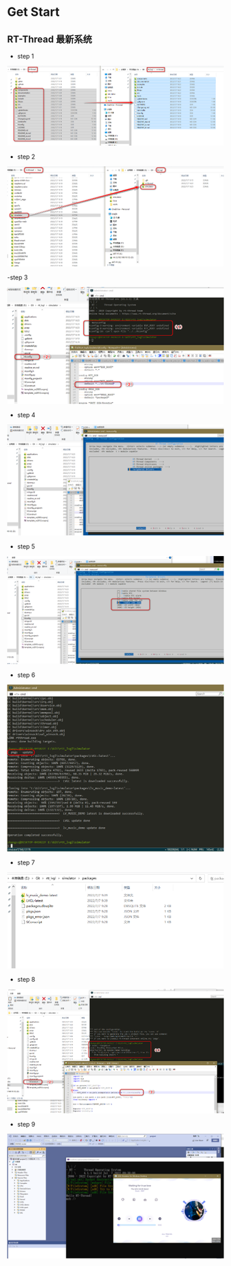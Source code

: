 # Get Start

## RT-Thread 最新系统

- step 1


![lvgl/2022-07-07_092223.png](lvgl/2022-07-07_092223.png)

- step 2


![lvgl/2022-07-07_092331.png](lvgl/2022-07-07_092331.png)


-step 3

![lvgl/2022-07-07_092444.png](lvgl/2022-07-07_092444.png)

- step 4

![lvgl/2022-07-07_092622.png](lvgl/2022-07-07_092622.png)

- step 5

![lvgl/2022-07-07_092639.png](lvgl/2022-07-07_092639.png)


- step 6

![lvgl/2022-07-07_092903.png](lvgl/2022-07-07_092903.png)


- step 7

![lvgl/2022-07-07_093953.png](lvgl/2022-07-07_093953.png)


- step 8

![lvgl/2022-07-07_092734.png](lvgl/2022-07-07_092734.png)


- step 9

![lvgl/2022-07-07_093038.png](lvgl/2022-07-07_093038.png)




